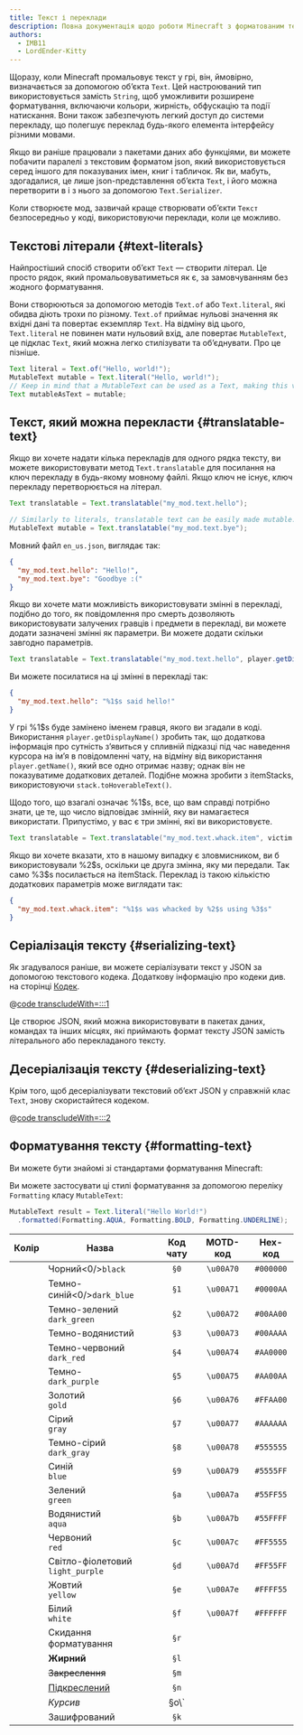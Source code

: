 ```yaml
---
title: Текст і переклади
description: Повна документація щодо роботи Minecraft з форматованим текстом і перекладами.
authors:
  - IMB11
  - LordEnder-Kitty
---
```


<!-- markdownlint-configure-file { MD033: { allowed_elements: [br, ColorSwatch, u] } } -->

Щоразу, коли Minecraft промальовує текст у грі, він, ймовірно, визначається за допомогою об’єкта `Text`.
Цей настроюваний тип використовується замість `String`, щоб уможливити розширене форматування, включаючи кольори, жирність, обфускацію та події натискання. Вони також забезпечують легкий доступ
до системи перекладу, що полегшує переклад будь-якого елемента інтерфейсу
різними мовами.

Якщо ви раніше працювали з пакетами даних або функціями, ви можете побачити паралелі з текстовим форматом json, який використовується серед іншого для показуваних імен, книг і табличок. Як ви, мабуть, здогадалися, це лише json-представлення об’єкта `Text`, і його можна перетворити в і з нього за допомогою `Text.Serializer`.

Коли створюєте мод, зазвичай краще створювати об’єкти `Текст` безпосередньо у коді, використовуючи переклади, коли це можливо.

## Текстові літерали {#text-literals}

Найпростіший спосіб створити об’єкт `Text` — створити літерал. Це просто рядок, який промальовуватиметься як є, за замовчуванням без жодного форматування.

Вони створюються за допомогою методів `Text.of` або `Text.literal`, які обидва діють трохи по різному. `Text.of` приймає нульові значення як вхідні дані та повертає екземпляр `Text`. На відміну від цього, `Text.literal` не повинен мати нульовий вхід, але повертає `MutableText`, це підклас `Text`, який можна легко стилізувати та об’єднувати. Про це пізніше.

```java
Text literal = Text.of("Hello, world!");
MutableText mutable = Text.literal("Hello, world!");
// Keep in mind that a MutableText can be used as a Text, making this valid:
Text mutableAsText = mutable;
```

## Текст, який можна перекласти {#translatable-text}

Якщо ви хочете надати кілька перекладів для одного рядка тексту, ви можете використовувати метод `Text.translatable` для посилання на ключ перекладу в будь-якому мовному файлі. Якщо ключ не існує, ключ перекладу перетворюється на літерал.

```java
Text translatable = Text.translatable("my_mod.text.hello");

// Similarly to literals, translatable text can be easily made mutable.
MutableText mutable = Text.translatable("my_mod.text.bye");
```

Мовний файл `en_us.json`, виглядає так:

```json
{
  "my_mod.text.hello": "Hello!",
  "my_mod.text.bye": "Goodbye :("
}
```

Якщо ви хочете мати можливість використовувати змінні в перекладі, подібно до того, як повідомлення про смерть дозволяють використовувати залучених гравців і предмети в перекладі, ви можете додати зазначені змінні як параметри. Ви можете додати скільки завгодно параметрів.

```java
Text translatable = Text.translatable("my_mod.text.hello", player.getDisplayName());
```

Ви можете посилатися на ці змінні в перекладі так:

```json
{
  "my_mod.text.hello": "%1$s said hello!"
}
```

У грі %1\$s буде замінено іменем гравця, якого ви згадали в коді. Використання `player.getDisplayName()` зробить так, що додаткова інформація про сутність з’явиться у спливній підказці під час наведення курсора на ім’я в повідомленні чату, на відміну від використання `player.getName()`, який все одно отримає назву; однак він не показуватиме додаткових деталей. Подібне можна зробити з itemStacks, використовуючи `stack.toHoverableText()`.

Щодо того, що взагалі означає %1\$s, все, що вам справді потрібно знати, це те, що число відповідає змінній, яку ви намагаєтеся використати. Припустімо, у вас є три змінні, які ви використовуєте.

```java
Text translatable = Text.translatable("my_mod.text.whack.item", victim.getDisplayName(), attacker.getDisplayName(), itemStack.toHoverableText());
```

Якщо ви хочете вказати, хто в нашому випадку є зловмисником, ви б використовували %2\$s, оскільки це друга змінна, яку ми передали. Так само %3\$s посилається на itemStack. Переклад із такою кількістю додаткових параметрів може виглядати так:

```json
{
  "my_mod.text.whack.item": "%1$s was whacked by %2$s using %3$s"
}
```

## Серіалізація тексту {#serializing-text}

<!-- NOTE: These have been put into the reference mod as they're likely to be updated to codecs in the next few updates. -->

Як згадувалося раніше, ви можете серіалізувати текст у JSON за допомогою текстового кодека. Додаткову інформацію про кодеки див. на сторінці [Кодек](./codecs).

@[code transcludeWith=:::1](@/reference/latest/src/client/java/com/example/docs/rendering/TextTests.java)

Це створює JSON, який можна використовувати в пакетах даних, командах та інших місцях, які приймають формат тексту JSON замість літерального або перекладаного тексту.

## Десеріалізація тексту {#deserializing-text}

Крім того, щоб десеріалізувати текстовий об’єкт JSON у справжній клас `Text`, знову скористайтеся кодеком.

@[code transcludeWith=:::2](@/reference/latest/src/client/java/com/example/docs/rendering/TextTests.java)

## Форматування тексту {#formatting-text}

Ви можете бути знайомі зі стандартами форматування Minecraft:

Ви можете застосувати ці стилі форматування за допомогою переліку `Formatting` класу `MutableText`:

```java
MutableText result = Text.literal("Hello World!")
  .formatted(Formatting.AQUA, Formatting.BOLD, Formatting.UNDERLINE);
```

|              Колір              | Назва                                               | Код чату |  MOTD-код  |  Hex-код  |
| :-----------------------------: | --------------------------------------------------- | :------: | :--------: | :-------: |
|              <br />             | Чорний<0/>`black`          |   `§0`   | `\u00A70` | `#000000` |
| <ColorSwatch color="#0000AA" /> | Темно-синій<0/>`dark_blue` |   `§1`   | `\u00A71` | `#0000AA` |
| <ColorSwatch color="#00AA00" /> | Темно-зелений<br />`dark_green`                     |   `§2`   | `\u00A72` | `#00AA00` |
| <ColorSwatch color="#00AAAA" /> | Темно-водянистий                                    |   `§3`   | `\u00A73` | `#00AAAA` |
| <ColorSwatch color="#AA0000" /> | Темно-червоний<br />`dark_red`                      |   `§4`   | `\u00A74` | `#AA0000` |
| <ColorSwatch color="#AA00AA" /> | Темно-<br />`dark_purple`                           |   `§5`   | `\u00A75` | `#AA00AA` |
| <ColorSwatch color="#FFAA00" /> | Золотий<br />`gold`                                 |   `§6`   | `\u00A76` | `#FFAA00` |
| <ColorSwatch color="#AAAAAA" /> | Сірий<br />`gray`                                   |   `§7`   | `\u00A77` | `#AAAAAA` |
| <ColorSwatch color="#555555" /> | Темно-сірий<br />`dark_gray`                        |   `§8`   | `\u00A78` | `#555555` |
| <ColorSwatch color="#5555FF" /> | Синій<br />`blue`                                   |   `§9`   | `\u00A79` | `#5555FF` |
| <ColorSwatch color="#55FF55" /> | Зелений<br />`green`                                |   `§a`   | `\u00A7a` | `#55FF55` |
| <ColorSwatch color="#55FFFF" /> | Водянистий<br />`aqua`                              |   `§b`   | `\u00A7b` | `#55FFFF` |
| <ColorSwatch color="#FF5555" /> | Червоний<br />`red`                                 |   `§c`   | `\u00A7c` | `#FF5555` |
| <ColorSwatch color="#FF55FF" /> | Світло-фіолетовий<br />`light_purple`               |   `§d`   | `\u00A7d` | `#FF55FF` |
| <ColorSwatch color="#FFFF55" /> | Жовтий<br />`yellow`                                |   `§e`   | `\u00A7e` | `#FFFF55` |
| <ColorSwatch color="#FFFFFF" /> | Білий<br />`white`                                  |   `§f`   | `\u00A7f` | `#FFFFFF` |
|                                 | Скидання форматування                               |   `§r`   |            |           |
|                                 | **Жирний**                                          |   `§l`   |            |           |
|                                 | ~~Закреслення~~                                     |   `§m`   |            |           |
|                                 | <u>Підкреслений</u>                                 |   `§n`   |            |           |
|                                 | _Курсив_                                            |  §o\\`  |            |           |
|                                 | Зашифрований                                        |   `§k`   |            |           |
